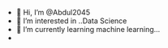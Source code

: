- 👋 Hi, I’m @Abdul2045
- 👀 I’m interested in ..Data Science 
- 🌱 I’m currently learning machine learning...
- 

<!---
Abdul2045/Abdul2045 is a ✨ special ✨ repository because its `README.md` (this file) appears on your GitHub profile.
You can click the Preview link to take a look at your changes.
--->
